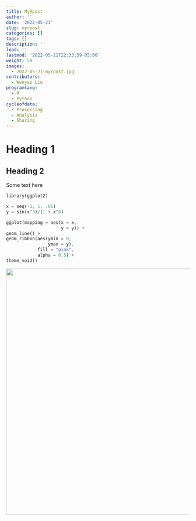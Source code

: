 ```yaml
---
title: MyRpost
author: ''
date: '2022-05-21'
slug: myrpost
categories: []
tags: []
description: ''
lead: ''
lastmod: '2022-05-21T22:33:59-05:00'
weight: 50
images:
  - 2022-05-21-myrpost.jpg
contributors:
  - Wenyao Liu
programlang:
  - R
  - Python
cycleofdata:
  - Processing
  - Analysis
  - Sharing
---
```


# Heading 1

## Heading 2

Some text here


```rs
library(ggplot2)

x = seq(-1, 1, .01)
y = sin(x^3)/(1 + x^6)

ggplot(mapping = aes(x = x, 
                     y = y)) +
geom_line() +
geom_ribbon(aes(ymin = 0, 
                ymax = y), 
            fill = "pink", 
            alpha = 0.5) +
theme_void() 
```

<img src="{{< blogdown/postref >}}index_files/figure-html/unnamed-chunk-1-1.png" width="672" />
